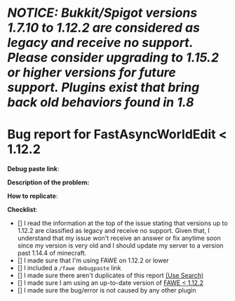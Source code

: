 # *NOTICE: Bukkit/Spigot versions 1.7.10 to 1.12.2 are considered as legacy and receive no support. Please consider upgrading to 1.15.2 or higher versions for future support. Plugins exist that bring back old behaviors found in 1.8*
# Bug report for FastAsyncWorldEdit < 1.12.2
<!--- REPORT ISSUES REGARDING FAWE FOR 1.13 AND HIGHER HERE: https://github.com/IntellectualSites/FastAsyncWorldEdit/issues --->
<!--- Follow this template if reporting an issue. -->
<!--- Remove this template if making a suggestion or asking a question. -->
<!--- Please comment or react to an existing ticket if it exists -->
**Debug paste link**:
<!--- Enter /fawe debugpaste in game or in your console and copy the output here -->

**Description of the problem:**
<!--- Include relevant info like errors or a picture of the problem -->

**How to replicate**:
<!--- If you can reproduce the issue please tell us as detailed as possible step by step how to do that -->

**Checklist**:
<!--- Make sure you've completed the following steps (put an "X" between of brackets): -->
- [] I read the information at the top of the issue stating that versions up to 1.12.2 are classified as legacy and receive no support. Given that, I understand that my issue won't receive an answer or fix anytime soon since my version is very old and I should update my server to a version past 1.14.4 of minecraft.
- [] I made sure that I'm using FAWE on 1.12.2 or lower
- [] I included a `/fawe debugpaste` link
- [] I made sure there aren't duplicates of this report [(Use Search)](https://github.com/boy0001/FastAsyncWorldedit/issues?utf8=%E2%9C%93&q=is%3Aissue)
- [] I made sure I am using an up-to-date version of [FAWE < 1.12.2](https://ci.athion.net/job/FastAsyncWorldEdit/)
- [] I made sure the bug/error is not caused by any other plugin
